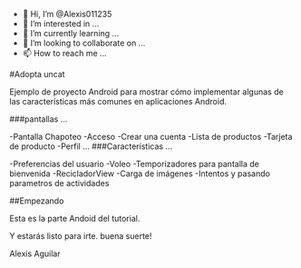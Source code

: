 - 👋 Hi, I’m @Alexis011235
- 👀 I’m interested in ...
- 🌱 I’m currently learning ...
- 💞️ I’m looking to collaborate on ...
- 📫 How to reach me ...

<!---
Alexis011235/Alexis011235 is a ✨ special ✨ repository because its `README.md` (this file) appears on your GitHub profile.
You can click the Preview link to take a look at your changes.
--->

#Adopta uncat

Ejemplo de proyecto Android para mostrar cómo implementar algunas de las características más comunes en aplicaciones Android.

###pantallas
...

-Pantalla Chapoteo
-Acceso
-Crear una cuenta
-Lista de productos
-Tarjeta de producto
-Perfil
...
###Características
...

-Preferencias del usuario
-Voleo
-Temporizadores para pantalla de bienvenida
-RecicladorView
-Carga de imágenes
-Intentos y pasando parametros de actividades

##Empezando

Esta es la parte Andoid del tutorial.

Y estarás listo para irte.
buena suerte!

Alexis Aguilar

